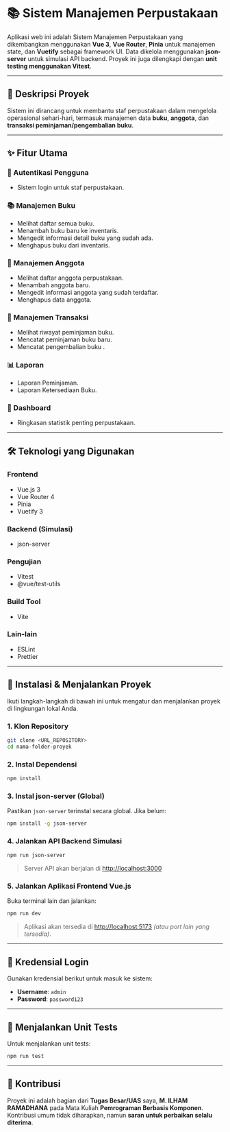 # 📚 Sistem Manajemen Perpustakaan

Aplikasi web ini adalah Sistem Manajemen Perpustakaan yang dikembangkan menggunakan **Vue 3**, **Vue Router**, **Pinia** untuk manajemen state, dan **Vuetify** sebagai framework UI. Data dikelola menggunakan **json-server** untuk simulasi API backend. Proyek ini juga dilengkapi dengan **unit testing menggunakan Vitest**.

---

## 📝 Deskripsi Proyek

Sistem ini dirancang untuk membantu staf perpustakaan dalam mengelola operasional sehari-hari, termasuk manajemen data **buku**, **anggota**, dan **transaksi peminjaman/pengembalian buku**.

---

## ✨ Fitur Utama

### 🔐 Autentikasi Pengguna
- Sistem login untuk staf perpustakaan.

### 📚 Manajemen Buku
- Melihat daftar semua buku.
- Menambah buku baru ke inventaris.
- Mengedit informasi detail buku yang sudah ada.
- Menghapus buku dari inventaris.

### 👥 Manajemen Anggota
- Melihat daftar anggota perpustakaan.
- Menambah anggota baru.
- Mengedit informasi anggota yang sudah terdaftar.
- Menghapus data anggota.

### 🔄 Manajemen Transaksi
- Melihat riwayat peminjaman buku.
- Mencatat peminjaman buku baru.
- Mencatat pengembalian buku .

### 📊 Laporan
- Laporan Peminjaman.
- Laporan Ketersediaan Buku.

### 🧮 Dashboard
- Ringkasan statistik penting perpustakaan.

---

## 🛠️ Teknologi yang Digunakan

### Frontend
- Vue.js 3
- Vue Router 4
- Pinia
- Vuetify 3

### Backend (Simulasi)
- json-server

### Pengujian
- Vitest
- @vue/test-utils

### Build Tool
- Vite

### Lain-lain
- ESLint
- Prettier

---

## 🚀 Instalasi & Menjalankan Proyek

Ikuti langkah-langkah di bawah ini untuk mengatur dan menjalankan proyek di lingkungan lokal Anda.

### 1. Klon Repository

```bash
git clone <URL_REPOSITORY>
cd nama-folder-proyek 
```

### 2. Instal Dependensi

```bash
npm install
```

### 3. Instal json-server (Global)

Pastikan `json-server` terinstal secara global. Jika belum:

```bash
npm install -g json-server
```

### 4. Jalankan API Backend Simulasi

```bash
npm run json-server
```

> Server API akan berjalan di [http://localhost:3000](http://localhost:3000)

### 5. Jalankan Aplikasi Frontend Vue.js

Buka terminal lain dan jalankan:

```bash
npm run dev
```

> Aplikasi akan tersedia di [http://localhost:5173](http://localhost:5173) _(atau port lain yang tersedia)_.

---

## 🔑 Kredensial Login

Gunakan kredensial berikut untuk masuk ke sistem:

- **Username**: `admin`  
- **Password**: `password123`

---

## 🧪 Menjalankan Unit Tests

Untuk menjalankan unit tests:

```bash
npm run test
```

---

## 🤝 Kontribusi

Proyek ini adalah bagian dari **Tugas Besar/UAS** saya, **M. ILHAM RAMADHANA** pada Mata Kuliah **Pemrograman Berbasis Komponen**. Kontribusi umum tidak diharapkan, namun **saran untuk perbaikan selalu diterima**.